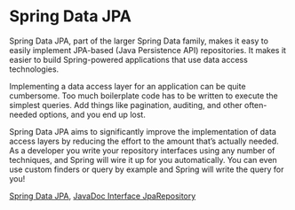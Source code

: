 # Spring Data JPA
Spring Data JPA, part of the larger Spring Data family, makes it easy to easily implement JPA-based (Java Persistence API) repositories. It makes it easier to build Spring-powered applications that use data access technologies.

Implementing a data access layer for an application can be quite cumbersome. Too much boilerplate code has to be written to execute the simplest queries. Add things like pagination, auditing, and other often-needed options, and you end up lost.

Spring Data JPA aims to significantly improve the implementation of data access layers by reducing the effort to the amount that’s actually needed. As a developer you write your repository interfaces using any number of techniques, and Spring will wire it up for you automatically. You can even use custom finders or query by example and Spring will write the query for you!

[Spring Data JPA](https://spring.io/projects/spring-data-jpa), [JavaDoc Interface JpaRepository](https://docs.spring.io/spring-data/jpa/docs/current/api/org/springframework/data/jpa/repository/JpaRepository.html)

